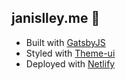 ## janislley.me 🦊

- Built with [GatsbyJS](https://www.gatsbyjs.org/)
- Styled with [Theme-ui](https://theme-ui.com/)
- Deployed with [Netlify](https://www.netlify.com/)
